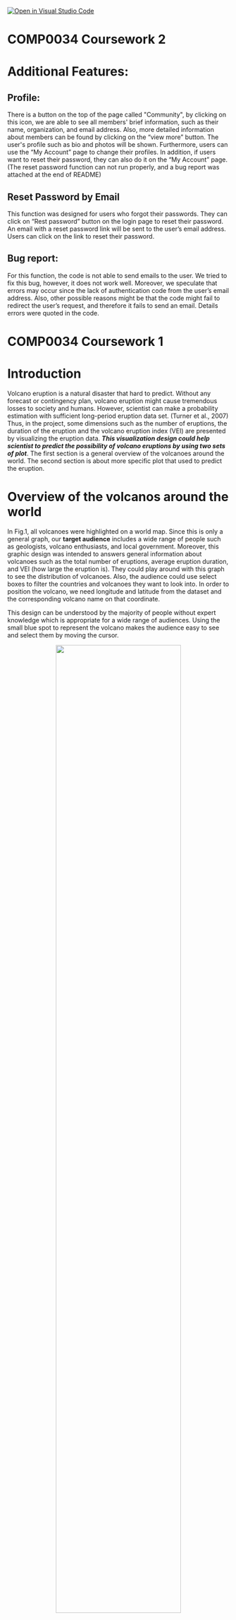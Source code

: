 [![Open in Visual Studio Code](https://classroom.github.com/assets/open-in-vscode-f059dc9a6f8d3a56e377f745f24479a46679e63a5d9fe6f495e02850cd0d8118.svg)](https://classroom.github.com/online_ide?assignment_repo_id=6689081&assignment_repo_type=AssignmentRepo)
# COMP0034 Coursework 2

# Additional Features:

## Profile: 
There is a button on the top of the page called "Community", by clicking on this icon, we are able to see all members' brief information, such as their name, organization, and email address. Also, more detailed information about members can be found by clicking on the “view more” button. The user's profile such as bio and photos will be shown. Furthermore, users can use the “My Account” page to change their profiles. In addition, if users want to reset their password, they can also do it on the “My Account” page. (The reset password function can not run properly, and a bug report was attached at the end of README) 


## Reset Password by Email

This function was designed for users who forgot their passwords. They can click on “Rest password” button on the login page to reset their password. An email with a reset password link will be sent to the user’s email address. Users can click on the link to reset their password. 


## Bug report: 

For this function, the code is not able to send emails to the user. We tried to fix this bug, however, it does not work well. Moreover, we speculate that errors may occur since the lack of authentication code from the user’s email address. Also, other possible reasons might be that the code might fail to redirect the user’s request, and therefore it fails to send an email. Details errors were quoted in the code. 

# COMP0034 Coursework 1

# Introduction

Volcano eruption is a natural disaster that hard to predict. Without any forecast or contingency plan, volcano eruption might cause tremendous losses to society and humans. However, scientist can make a probability estimation with sufficient long-period eruption data set. (Turner et al., 2007) Thus, in the project, some dimensions such as the number of eruptions, the duration of the eruption and the volcano eruption index (VEI) are presented by visualizing the eruption data. ***This visualization design could help scientist to predict the possibility of volcano eruptions by using two sets of plot***. The first section is a general overview of the volcanoes around the world. The second section is about more specific plot that used to predict the eruption.


# Overview of the volcanos around the world

In Fig.1, all volcanoes were highlighted on a world map. Since this is only a general graph, our **target audience** includes a wide range of people such as geologists, volcano enthusiasts, and local government. Moreover, this graphic design was intended to answers general information about volcanoes such as the total number of eruptions, average eruption duration, and VEI (how large the eruption is). They could play around with this graph to see the distribution of volcanoes. Also, the audience could use select boxes to filter the countries and volcanoes they want to look into. In order to position the volcano, we need longitude and latitude from the dataset and the corresponding volcano name on that coordinate. 

This design can be understood by the majority of people without expert knowledge which is appropriate for a wide range of audiences. Using the small blue spot to represent the volcano makes the audience easy to see and select them by moving the cursor.

<div align=center><img width="75%" height="75%" src="https://github.com/ucl-comp0035/comp0034-cw1-g-group-11-1/blob/master/volcano_stats_dash/assets/Fig1.png"/></div>
<div align=center> [Fig.1]: Distribution of volcanos all over the world </div> <br />

Combine with the world map graph, more information was provided as shown in Fig.2. Thus, this graph was designed to answer more professional questions. When the audience selects a volcano, the plot on the right side shows the number of eruptions in a period of time. Moreover, they can adjust the time period by sliding the bottom icon. The number of eruptions versus eruptions years could be used to predict the activity of the volcano (Venzke, 2013). This is essential when scientists want to predict the eruption of a specific volcano. Using the line plot expresses the difference between each eruption better. The audience is able to compare the peak value easily from the plot. What is more, the sliding icon has simplified the operations for the audience. They don’t need to put specific starting years or times. Instead, sliding makes the section of the time period much easier. <br />
 



<div align=center><img width="75%" height="75%" src="https://github.com/ucl-comp0035/comp0034-cw1-g-group-11-1/blob/master/volcano_stats_dash/assets/Fig2.png"/></div>
<div align=center>[Fig.2]: Number of Eruptions over the year </div>


  
# Eruption prediciton 

The second set of plots were designed for eruption predictions. Our **target audience** is volcanologist and geologists who intended to predict the volcano or continental plate activities. To plot this graph, VEI, position of the volcano, and Eruption years were needed. In Fig.3, this plot was design to indicate the VEI in a specific year.  In geography, a large amount of severe volcano eruptions can be caused by unusually plate movement, in which will cause earthquake, flooding to the edge of the continental plate. Fig.3 could provide a clear view of all the VEI in a specific year. Geologist could use these informations to predict the further movement of the plate. More importantly, this forecast could reduce the losses to societies and human. In addition, VEI was represented by a gradient ramp spot, the warmer the color, means the eruption is severe to the neighboring areas. This color design helped scientist to identify the VEI in a more obvious way compare with numbers. From this graph, volcanologist can easily see the trend of VEI of a region which they could build model based on this graph. Furthermore, using the world map to position the eruptions could help scientist to see the density of eruptions. This design helped scents to identify the region that they should pay more attention to. 


<div align=center><img width="75%" height="75%" src="https://github.com/ucl-comp0035/comp0034-cw1-g-group-11-1/blob/master/volcano_stats_dash/assets/Fig.3.png"/> </div>
<div align=center>[Fig.3]: Volcano Eruption Index in a specific year </div> <br />

In Fig.4, other information on volcanoes has been designed for predicting the eruption. The data needed is eruption durations and a sum of eruptions at each year. In order to obtain the sum of eruptions, we have written a program to sum the eruptions number per year from our dataset. Our target audiences are volcanologists or geologists who were investigating the frequency of the volcano eruption and eruption prediction. In volcanology, the number of eruptions and durations is a key factor that is used to predict volcano activities. If there is a sudden change of eruption numbers that lasts for a long period, it is evidence that the volcano has released its lava and gas. More importantly, it won’t have the same scale of eruption within 5-10 years. (Turner et al., 2007) This visualization design will be made into a scattered-dot plot in which the size of the dot is corresponding to the eruption duration. Moreover, the x-axis is the Eruption year and the y-axis is the number of eruptions. Thus, this plot can help scientists to identify the eruption scale in a specific period. Also, the frequency of eruptions can be represented by the density of the dots. This design aid scientist to identify the eruption density in a more visualized way.  <br />

<div align=center><img width="75%" height="75%" src="https://github.com/ucl-comp0035/comp0034-cw1-g-group-11-1/blob/master/volcano_stats_dash/assets/Fig.4.png"/> </div>
<div align=center> [Fig.4]: Number of Eruptions and Durations </div>


# Evaluation

### The strength of this design: 

We have used different sets of charts to answer the audience’s questions. Each chart has a specific question to answer and show our audience better-visualized data. Moreover, the color and style of the plot are concise which is appropriate to the target audiences. 

### Weakness: 

However, most of the plot was made for professional use. General information about the volcano is lacking, such as the introduction of the volcano. Also, for a professionally used chart, we could make more complex callback functions that make the audience gather the data easily. 

### How to improve: 

Add more callback functions to the chart. Also, find more data to increase our dataset. For instance, we can add links to each of the volcanoes which will lead the audience to find more specific information. 

# Video Explanation

https://ucl.zoom.us/rec/play/5MU1BTu14YT-vmgbgRGH0_GOZdWmu2zxhZxnBQyQI_NJhaBPibhAiicWxeM4bb1Ovp_Y3o5wdJt9NIB8.jJf_ngTI6ayhCDjT?autoplay=true&startTime=1645525419000



# Weekly Report  

### Report 1 

#List what you completed or made progress on this week 

For the project, we investigate the visual design technics for the coursework. Also, research into relationship between visualized data and graphing.

#List what you plan to do next week 

Build a brief structure for the CW and find a suitable CSS stylesheet. 

### Report 2

#List what you completed or made progress on this week 

Create a suitable directory structure and find suitable CSS stylesheet. Also, add Html element to the CW.

#List what you plan to do next week 

Considering the design technics that suitable for this project.

### Report 3

#List what you completed or made progress on this week 

Creating chart in the dash app which could answer the qeustiones from target audience. 

Moreover, change the color of the background and chart.

#List what you plan to do next week 

Plot more charts and Style the chart with respect to the design


### Report 4

#List what you completed or made progress on this week 

Add callback functions to the graph and other functions that suitable for answering the questions. 


#List what you plan to do next week (for the coursework project):

Debuging and writing readme for the CW.




# Bibliography

[1] Turner, M.B., Cronin, S.J., Bebbington, M.S. et al. Developing probabilistic eruption forecasts for dormant volcanoes: a case study from Mt Taranaki, New Zealand. Bull Volcanol 70, 507–515 (2008). https://doi.org/10.1007/s00445-007-0151-4

[2] Venzke, E., 2013. Global Volcanism Program | How do scientists forecast eruptions?. [online] Smithsonian Institution | Global Volcanism Program. Available at: <https://volcano.si.edu/faq/index.cfm?question=eruptionforecast#:~:text=Scientists%20use%20a%20wide%20variety,and%20changes%20in%20gravity%20and> [Accessed 13 February 2022].

[3] Society, N., n.d. Plate Tectonics and Volcanic Activity. [online] National Geographic Society. Available at: <https://www.nationalgeographic.org/article/plate-tectonics-volcanic-activity/> [Accessed 14 February 2022].
